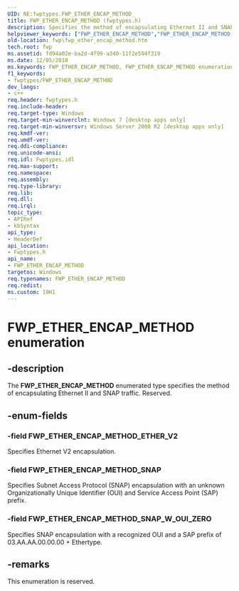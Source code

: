 ```yaml
---
UID: NE:fwptypes.FWP_ETHER_ENCAP_METHOD_
title: FWP_ETHER_ENCAP_METHOD (fwptypes.h)
description: Specifies the method of encapsulating Ethernet II and SNAP traffic. Reserved.helpviewer_keywords: ["FWP_ETHER_ENCAP_METHOD","FWP_ETHER_ENCAP_METHOD enumeration [Filtering]","FWP_ETHER_ENCAP_METHOD_ETHER_V2","FWP_ETHER_ENCAP_METHOD_SNAP","FWP_ETHER_ENCAP_METHOD_SNAP_W_OUI_ZERO","fwp.fwp_ether_encap_method","fwptypes/FWP_ETHER_ENCAP_METHOD","fwptypes/FWP_ETHER_ENCAP_METHOD_ETHER_V2","fwptypes/FWP_ETHER_ENCAP_METHOD_SNAP","fwptypes/FWP_ETHER_ENCAP_METHOD_SNAP_W_OUI_ZERO"]
old-location: fwp\fwp_ether_encap_method.htm
tech.root: fwp
ms.assetid: fd94a02e-ba2d-4f99-a340-11f2e594f319
ms.date: 12/05/2018
ms.keywords: FWP_ETHER_ENCAP_METHOD, FWP_ETHER_ENCAP_METHOD enumeration [Filtering], FWP_ETHER_ENCAP_METHOD_ETHER_V2, FWP_ETHER_ENCAP_METHOD_SNAP, FWP_ETHER_ENCAP_METHOD_SNAP_W_OUI_ZERO, fwp.fwp_ether_encap_method, fwptypes/FWP_ETHER_ENCAP_METHOD, fwptypes/FWP_ETHER_ENCAP_METHOD_ETHER_V2, fwptypes/FWP_ETHER_ENCAP_METHOD_SNAP, fwptypes/FWP_ETHER_ENCAP_METHOD_SNAP_W_OUI_ZERO
f1_keywords:
- fwptypes/FWP_ETHER_ENCAP_METHOD
dev_langs:
- c++
req.header: fwptypes.h
req.include-header: 
req.target-type: Windows
req.target-min-winverclnt: Windows 7 [desktop apps only]
req.target-min-winversvr: Windows Server 2008 R2 [desktop apps only]
req.kmdf-ver: 
req.umdf-ver: 
req.ddi-compliance: 
req.unicode-ansi: 
req.idl: Fwptypes.idl
req.max-support: 
req.namespace: 
req.assembly: 
req.type-library: 
req.lib: 
req.dll: 
req.irql: 
topic_type:
- APIRef
- kbSyntax
api_type:
- HeaderDef
api_location:
- Fwptypes.h
api_name:
- FWP_ETHER_ENCAP_METHOD
targetos: Windows
req.typenames: FWP_ETHER_ENCAP_METHOD
req.redist: 
ms.custom: 19H1
---
```


# FWP_ETHER_ENCAP_METHOD enumeration


## -description


The <b>FWP_ETHER_ENCAP_METHOD</b> enumerated type specifies the method of encapsulating Ethernet II and SNAP traffic. Reserved.


## -enum-fields




### -field FWP_ETHER_ENCAP_METHOD_ETHER_V2

Specifies Ethernet V2 encapsulation.


### -field FWP_ETHER_ENCAP_METHOD_SNAP

Specifies Subnet Access Protocol (SNAP) encapsulation with an unknown Organizationally Unique Identifier (OUI) and Service Access Point (SAP) prefix.


### -field FWP_ETHER_ENCAP_METHOD_SNAP_W_OUI_ZERO

Specifies SNAP encapsulation with a recognized OUI and a SAP prefix of 03.AA.AA.00.00.00 + Ethertype. 


## -remarks



This enumeration is reserved.



